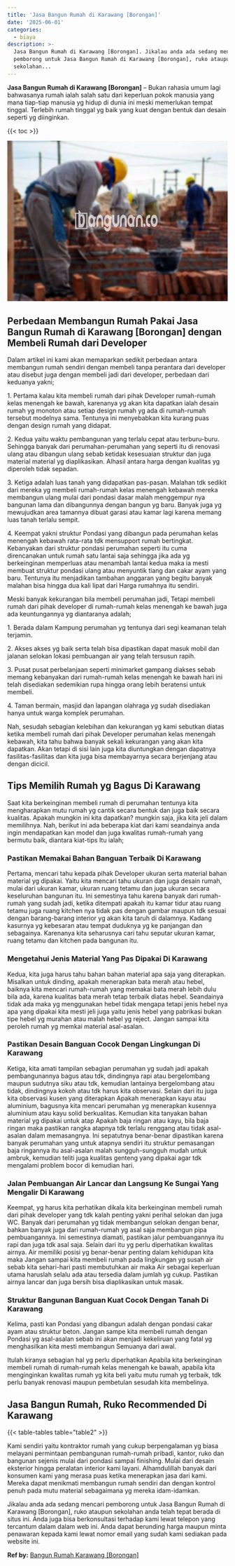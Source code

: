 ```yaml
---
title: 'Jasa Bangun Rumah di Karawang [Borongan]'
date: '2025-06-01'
categories:
  - biaya
description: >-
  Jasa Bangun Rumah di Karawang [Borongan]. Jikalau anda ada sedang mencari
  pemborong untuk Jasa Bangun Rumah di Karawang [Borongan], ruko ataupun
  sekolahan...
---
```


**Jasa Bangun Rumah di Karawang \[Borongan\]** – Bukan rahasia umum lagi bahwasanya rumah ialah salah satu dari keperluan pokok manusia yang mana tiap-tiap manusia yg hidup di dunia ini meski memerlukan tempat tinggal. Terlebih rumah tinggal yg baik yang kuat dengan bentuk dan desain seperti yg diinginkan.

{{< toc >}}

![Jasa Bangun Rumah di Karawang [Borongan]](/images/borong-bangunan-01.png)

## Perbedaan Membangun Rumah Pakai Jasa Bangun Rumah di Karawang \[Borongan\] dengan Membeli Rumah dari Developer

Dalam artikel ini kami akan memaparkan sedikit perbedaan antara membangun rumah sendiri dengan membeli tanpa perantara dari developer atau disebut juga dengan membeli jadi dari developer, perbedaan dari keduanya yakni;

1\. Pertama kalau kita membeli rumah dari pihak Developer rumah-rumah kelas menengah ke bawah, karenanya yg akan kita dapatkan ialah desain rumah yg monoton atau setiap design rumah yg ada di rumah-rumah tersebut modelnya sama. Tentunya ini menyebabkan kita kurang puas dengan design rumah yang didapat.

2\. Kedua yaitu waktu pembangunan yang terlalu cepat atau terburu-buru. Sehingga banyak dari perumahan-perumahan yang seperti itu di renovasi ulang atau dibangun ulang sebab ketidak kesesuaian struktur dan juga material material yg diaplikasikan. Alhasil antara harga dengan kualitas yg diperoleh tidak sepadan.

3\. Ketiga adalah luas tanah yang didapatkan pas-pasan. Malahan tdk sedikit dari mereka yg membeli rumah-rumah kelas menengah kebawah mereka membangun ulang mulai dari pondasi dasar malah menggempur nya bangunan lama dan dibangunnya dengan bangun yg baru. Banyak juga yg mewujudkan area tamannya dibuat garasi atau kamar lagi karena memang luas tanah terlalu sempit.

4\. Keempat yakni struktur Pondasi yang dibangun pada perumahan kelas menengah kebawah rata-rata tdk mensupport rumah bertingkat. Kebanyakan dari struktur pondasi perumahan seperti itu cuma direncanakan untuk rumah satu lantai saja sehingga jika ada yg berkeinginan memperluas atau menambah lantai kedua maka ia mesti membuat struktur pondasi ulang atau menyuntik tiang dan cakar ayam yang baru. Tentunya itu menjadikan tambahan anggaran yang begitu banyak malahan bisa hingga dua kali lipat dari Harga rumahnya itu sendiri.

Meski banyak kekurangan bila membeli perumahan jadi, Tetapi membeli rumah dari pihak developer di rumah-rumah kelas menengah ke bawah juga ada keuntungannya yg diantaranya adalah;

1\. Berada dalam Kampung perumahan yg tentunya dari segi keamanan telah terjamin.

2\. Akses akses yg baik serta telah bisa dipastikan dapat masuk mobil dan jalanan selokan lokasi pembuangan air yang telah tersusun rapih.

3\. Pusat pusat perbelanjaan seperti minimarket gampang diakses sebab memang kebanyakan dari rumah-rumah kelas menengah ke bawah hari ini telah disediakan sedemikian rupa hingga orang lebih beratensi untuk membeli.

4\. Taman bermain, masjid dan lapangan olahraga yg sudah disediakan hanya untuk warga komplek perumahan.

Nah, sesudah sebagian kelebihan dan kekurangan yg kami sebutkan diatas ketika membeli rumah dari pihak Developer perumahan kelas menengah kebawah, kita tahu bahwa banyak sekali kekurangan yang akan kita dapatkan. Akan tetapi di sisi lain juga kita diuntungkan dengan dapatnya fasilitas-fasilitas dan kita juga bisa membayarnya secara berjenjang atau dengan dicicil.

## Tips Memilih Rumah yg Bagus Di Karawang

Saat kita berkeinginan membeli rumah di perumahan tentunya kita mengharapkan mutu rumah yg cantik secara bentuk dan juga baik secara kualitas. Apakah mungkin ini kita dapatkan? mungkin saja, jika kita jeli dalam memilihnya. Nah, berikut ini ada beberapa kiat dari kami seandainya anda ingin mendapatkan kan model dan juga kwalitas rumah-rumah yang bermutu baik, diantara kiat-tips Itu ialah;

### Pastikan Memakai Bahan Banguan Terbaik Di Karawang

Pertama, mencari tahu kepada pihak Developer ukuran serta material bahan material yg dipakai. Yaitu kita mencari tahu ukuran dan juga desain rumah, mulai dari ukuran kamar, ukuran ruang tetamu dan juga ukuran secara keseluruhan bangunan itu. Ini semestinya tahu karena banyak dari rumah-rumah yang sudah jadi, ketika ditempati apakah itu kamar tidur atau ruang tetamu juga ruang kitchen nya tidak pas dengan gambar maupun tdk sesuai dengan barang-barang interior yg akan kita taruh di dalamnya. Kadang kasurnya yg kebesaran atau tempat duduknya yg ke panjangan dan sebagainya. Karenanya kita seharusnya cari tahu seputar ukuran kamar, ruang tetamu dan kitchen pada bangunan itu.

### Mengetahui Jenis Material Yang Pas Dipakai Di Karawang

Kedua, kita juga harus tahu bahan bahan material apa saja yang diterapkan. Misalkan untuk dinding, apakah menerapkan bata merah atau hebel, baiknya kita mencari rumah-rumah yang memakai bata merah lebih dulu bila ada, karena kualitas bata merah tetap terbaik diatas hebel. Seandainya tidak ada maka yg menggunakan hebel tidak mengapa tetapi jenis hebel nya apa yang dipakai kita mesti jeli juga yaitu jenis hebel yang pabrikasi bukan tipe hebel yg murahan atau malah hebel yg reject. Jangan sampai kita peroleh rumah yg memkai material asal-asalan.

### Pastikan Desain Banguan Cocok Dengan Lingkungan Di Karawang

Ketiga, kita amati tampilan sebagian perumahan yg sudah jadi apakah pembangunannya bagus atau tdk, dindingnya rapi atau bergelombang maupun sudutnya siku atau tdk, kemudian lantainya bergelombang atau tidak, dindingnya kokoh atau tdk harus kita observasi. Selain dari itu juga kita observasi kusen yang diterapkan Apakah menerapkan kayu atau aluminium, bagusnya kita mencari perumahan yg menerapkan kusennya aluminium atau kayu solid berkualitas. Kemudian kita tanyakan bahan material yg dipakai untuk atap Apakah baja ringan atau kayu, bila baja ringan maka pastikan rangka atapnya tdk terlalu renggang atau tidak asal-asalan dalam memasangnya. Ini sepatutnya benar-benar dipastikan karena banyak perumahan yang untuk atapnya sendiri itu struktur pemasangan baja ringannya itu asal-asalan malah sungguh-sungguh mudah untuk ambruk, kemudian teliti juga kualitas genteng yang dipakai agar tdk mengalami problem bocor di kemudian hari.

### Jalan Pembuangan Air Lancar dan Langsung Ke Sungai Yang Mengalir Di Karawang

Keempat, yg harus kita perhatikan dikala kita berkeinginan membeli rumah dari pihak developer yang tdk kalah penting yakni perihal selokan dan juga WC. Banyak dari perumahan yg tidak membangun selokan dengan benar, bahkan banyak juga dari rumah-rumah yg asal saja membangun pipa pembuangannya. Ini semestinya diamati, pastikan jalur pembuangannya itu rapi dan juga tdk asal saja. Selain dari itu yg perlu diperhatikan kwalitas airnya. Air memiliki posisi yg benar-benar penting dalam kehidupan kita maka Jangan sampai kita membeli rumah pada lingkungan yg susah air sebab kita sehari-hari pasti membutuhkan air maka Air sebagai keperluan utama haruslah selalu ada atau tersedia dalam jumlah yg cukup. Pastikan airnya lancar dan juga bersih bisa diaplikasikan untuk masak.

### Struktur Bangunan Banguan Kuat Cocok Dengan Tanah Di Karawang

Kelima, pasti kan Pondasi yang dibangun adalah dengan pondasi cakar ayam atau struktur beton. Jangan sampe kita membeli rumah dengan Pondasi yg asal-asalan sebab ini akan menjadi kekeliruan yang fatal yg menghasilkan kita mesti membangun Semuanya dari awal.

Itulah kiranya sebagian hal yg perlu diperhatikan Apabila kita berkeinginan membeli rumah di rumah-rumah kelas menengah ke bawah, apabila kita menginginkan kwalitas rumah yg kita beli yaitu mutu rumah yg terbaik, tdk perlu banyak renovasi maupun pembetulan sesudah kita membelinya.

## Jasa Bangun Rumah, Ruko Recommended Di Karawang

{{< table-tables table="table2" >}}

Kami sendiri yaitu kontraktor rumah yang cukup berpengalaman yg biasa melayani permintaan pembangunan rumah-rumah pribadi, kantor, ruko dan bangunan sejenis mulai dari pondasi sampai finishing. Mulai dari desain eksterior hingga peralatan interior kami layani. Alhamdulillah banyak dari konsumen kami yang merasa puas ketika menerapkan jasa dari kami. Mereka dapat menikmati membangun rumah sendiri dan dengan kontrol penuh pada mutu material sebagaimana yg mereka idam-idamkan.

Jikalau anda ada sedang mencari pemborong untuk Jasa Bangun Rumah di Karawang \[Borongan\], ruko ataupun sekolahan anda telah tepat berada di situs ini. Anda juga bisa berkonsultasi terhadap kami lewat telepon yang tercantum dalam dalam web ini. Anda dapat berunding harga maupun minta penawaran kepada kami lewat nomor email yang sudah kami sediakan pada website ini.

**Ref by:** [Bangun Rumah Karawang [Borongan]](https://id.wikipedia.org/wiki/Bangun)
